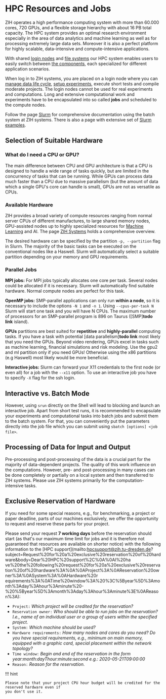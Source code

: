 # HPC Resources and Jobs

ZIH operates a high performance computing system with more than 60.000 cores, 720 GPUs, and a
flexible storage hierarchy with about 16 PB total capacity. The HPC system provides an optimal
research environment especially in the area of data analytics and machine learning as well as for
processing extremely large data sets. Moreover it is also a perfect platform for highly scalable,
data-intensive and compute-intensive applications.

With shared [login nodes](#login-nodes) and [file systems](../data_lifecycle/file_systems.md) our
HPC system enables users to easily switch between [the components](hardware_overview.md), each
specialized for different application scenarios.

When log in to ZIH systems, you are placed on a login node where you can
[manage data life cycle](../data_lifecycle/overview.md),
[setup experiments](../data_lifecycle/experiments.md),
execute short tests and compile moderate projects. The login nodes cannot be used for real
experiments and computations. Long and extensive computational work and experiments have to be
encapsulated into so called **jobs** and scheduled to the compute nodes.

Follow the page [Slurm](slurm.md) for comprehensive documentation using the batch system at
ZIH systems. There is also a page with extensive set of [Slurm examples](slurm_examples.md).

## Selection of Suitable Hardware

### What do I need a CPU or GPU?

The main difference between CPU and GPU architecture is that a CPU is designed to handle a wide
range of tasks quickly, but are limited in the concurrency of tasks that can be running. While GPUs
can process data much faster than a CPU due to massive parallelism (but the amount of data which
a single GPU's core can handle is small), GPUs are not as versatile as CPUs.

### Available Hardware

ZIH provides a broad variety of compute resources ranging from normal server CPUs of different
manufactures, to large shared memory nodes, GPU-assisted nodes up to highly specialized resources for
[Machine Learning](../software/machine_learning.md) and AI.
The page [ZIH Systems](hardware_overview.md) holds a comprehensive overview.

The desired hardware can be specified by the partition `-p, --partition` flag in Slurm.
The majority of the basic tasks can be executed on the conventional nodes like a Haswell. Slurm will
automatically select a suitable partition depending on your memory and GPU requirements.

### Parallel Jobs

**MPI jobs:** For MPI jobs typically allocates one core per task. Several nodes could be allocated
if it is necessary. Slurm will automatically find suitable hardware. Normal compute nodes are
perfect for this task.

**OpenMP jobs:** SMP-parallel applications can only run **within a node**, so it is necessary to
include the options `-N 1` and `-n 1`. Using `--cpus-per-task N` Slurm will start one task and you
will have N CPUs. The maximum number of processors for an SMP-parallel program is 896 on Taurus
([SMP]**todo link** island).

**GPUs** partitions are best suited for **repetitive** and **highly-parallel** computing tasks. If
you have a task with potential [data parallelism]**todo link** most likely that you need the GPUs.
Beyond video rendering, GPUs excel in tasks such as machine learning, financial simulations and risk
modeling. Use the gpu2 and ml partition only if you need GPUs! Otherwise using the x86 partitions
(e.g Haswell) most likely would be more beneficial.

**Interactive jobs:** Slurm can forward your X11 credentials to the first node (or even all) for a job
with the `--x11` option. To use an interactive job you have to specify `-X` flag for the ssh login.

## Interactive vs. Batch Mode

However, using `srun` directly on the Shell will lead to blocking and launch an interactive job.
Apart from short test runs, it is recommended to encapsulate your experiments and computational
tasks into batch jobs and submit them to the batch system. For that, you can conveniently put the
parameters directly into the job file which you can submit using `sbatch [options] <job file>`.

## Processing of Data for Input and Output

Pre-processing and post-processing of the data is a crucial part for the majority of data-dependent
projects. The quality of this work influence on the computations. However, pre- and post-processing
in many cases can be done completely or partially on a local system and then transferred to ZIH
systems. Please use ZIH systems primarily for the computation-intensive tasks.

## Exclusive Reservation of Hardware

If you need for some special reasons, e.g., for benchmarking, a project or paper deadline, parts of
our machines exclusively, we offer the opportunity to request and reserve these parts for your
project.

Please send your request **7 working days** before the reservation should start (as that's our
maximum time limit for jobs and it is therefore not guaranteed that resources are available on
shorter notice) with the following information to the
[HPC
support](mailto:hpcsupport@zih.tu-dresden.de?subject=Request%20for%20a%20exclusive%20reservation%20of%20hardware&body=Dear%20HPC%20support%2C%0A%0AI%20ha
ve%20the%20following%20request%20for%20a%20exclusive%20reservation%20of%20hardware%3A%0A%0AProject%3A%0AReservation%20owner%3A%0ASystem%3A%0AHardware%20r
equirements%3A%0ATime%20window%3A%20%3C%5Byear%5D%3Amonth%3Aday%3Ahour%3Aminute%20-%20%5Byear%5D%3Amonth%3Aday%3Ahour%3Aminute%3E%0AReason%3A):

- `Project:` *Which project will be credited for the reservation?*
- `Reservation owner:` *Who should be able to run jobs on the
  reservation? I.e., name of an individual user or a group of users
  within the specified project.*
- `System:` *Which machine should be used?*
- `Hardware requirements:` *How many nodes and cores do you need? Do
  you have special requirements, e.g., minimum on main memory,
  equipped with a graphic card, special placement within the network
  topology?*
- `Time window:` *Begin and end of the reservation in the form
  year:month:dayThour:minute:second e.g.: 2020-05-21T09:00:00*
- `Reason:` *Reason for the reservation.*

!!! hint

    Please note that your project CPU hour budget will be credited for the reserved hardware even if
    you don't use it.
